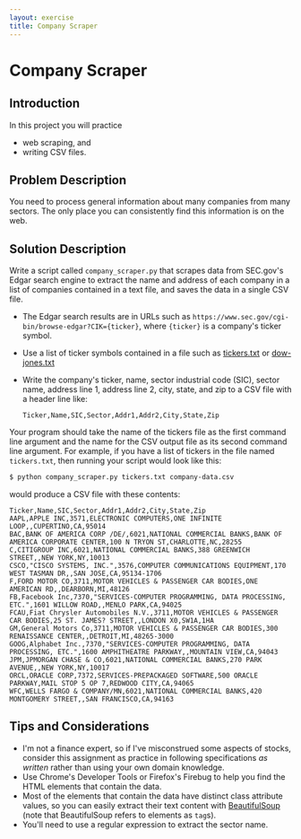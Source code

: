 ```yaml
---
layout: exercise
title: Company Scraper
---
```


# Company Scraper

## Introduction

In this project you will practice

- web scraping, and
- writing CSV files.

## Problem Description

You need to process general information about many companies from many sectors. The only place you can consistently find this information is on the web.

## Solution Description

Write a script called `company_scraper.py` that scrapes data from SEC.gov's Edgar search engine to extract the name and address of each company in a list of companies contained in a text file, and saves the data in a single CSV file.

- The Edgar search results are in URLs such as `https://www.sec.gov/cgi-bin/browse-edgar?CIK={ticker}`, where `{ticker}` is a company's ticker symbol.
- Use a list of ticker symbols contained in a file such as [tickers.txt](tickers.txt) or [dow-jones.txt](dow-jones.txt)
- Write the company's ticker, name, sector industrial code (SIC), sector name, address line 1, address line 2, city, state, and zip to a CSV file with a header line like:

  `Ticker,Name,SIC,Sector,Addr1,Addr2,City,State,Zip`

Your program should take the name of the tickers file as the first command line argument and the name for the CSV output file as its second command line argument. For example, if you have a list of tickers in the file named `tickers.txt`, then running your script would look like this:

```sh
$ python company_scraper.py tickers.txt company-data.csv
```

would produce a CSV file with these contents:

```
Ticker,Name,SIC,Sector,Addr1,Addr2,City,State,Zip
AAPL,APPLE INC,3571,ELECTRONIC COMPUTERS,ONE INFINITE LOOP,,CUPERTINO,CA,95014
BAC,BANK OF AMERICA CORP /DE/,6021,NATIONAL COMMERCIAL BANKS,BANK OF AMERICA CORPORATE CENTER,100 N TRYON ST,CHARLOTTE,NC,28255
C,CITIGROUP INC,6021,NATIONAL COMMERCIAL BANKS,388 GREENWICH STREET,,NEW YORK,NY,10013
CSCO,"CISCO SYSTEMS, INC.",3576,COMPUTER COMMUNICATIONS EQUIPMENT,170 WEST TASMAN DR,,SAN JOSE,CA,95134-1706
F,FORD MOTOR CO,3711,MOTOR VEHICLES & PASSENGER CAR BODIES,ONE AMERICAN RD,,DEARBORN,MI,48126
FB,Facebook Inc,7370,"SERVICES-COMPUTER PROGRAMMING, DATA PROCESSING, ETC.",1601 WILLOW ROAD,,MENLO PARK,CA,94025
FCAU,Fiat Chrysler Automobiles N.V.,3711,MOTOR VEHICLES & PASSENGER CAR BODIES,25 ST. JAMES? STREET,,LONDON X0,SW1A,1HA
GM,General Motors Co,3711,MOTOR VEHICLES & PASSENGER CAR BODIES,300 RENAISSANCE CENTER,,DETROIT,MI,48265-3000
GOOG,Alphabet Inc.,7370,"SERVICES-COMPUTER PROGRAMMING, DATA PROCESSING, ETC.",1600 AMPHITHEATRE PARKWAY,,MOUNTAIN VIEW,CA,94043
JPM,JPMORGAN CHASE & CO,6021,NATIONAL COMMERCIAL BANKS,270 PARK AVENUE,,NEW YORK,NY,10017
ORCL,ORACLE CORP,7372,SERVICES-PREPACKAGED SOFTWARE,500 ORACLE PARKWAY,MAIL STOP 5 OP 7,REDWOOD CITY,CA,94065
WFC,WELLS FARGO & COMPANY/MN,6021,NATIONAL COMMERCIAL BANKS,420 MONTGOMERY STREET,,SAN FRANCISCO,CA,94163
```

## Tips and Considerations

- I'm not a finance expert, so if I've misconstrued some aspects of stocks, consider this assignment as practice in following specifications *as written* rather than using your own domain knowledge.
- Use Chrome's Developer Tools or Firefox's Firebug to help you find the HTML elements that contain the data.
- Most of the elements that contain the data have distinct class attribute values, so you can easily extract their text content with [BeautifulSoup](https://www.crummy.com/software/BeautifulSoup/bs4/doc/) (note that BeautifulSoup refers to elements as `tag`s).
- You'll need to use a regular expression to extract the sector name.
